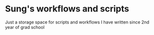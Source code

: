 # Sung's workflows and scripts
Just a storage space for scripts and workflows I have written since 2nd year of grad school
